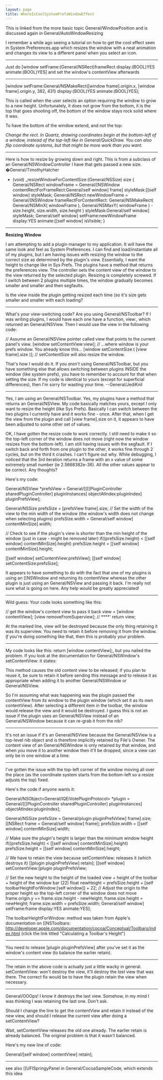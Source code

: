 ```yaml
---
layout: page
title: WhereIsCoolSystemPrefsWindowEffect
---
```




This is linked from the more basic topic General/WindowPosition and is discussed again in General/AutoWindowResizing

I remember a while ago seeing a tutorial on how to get the cool effect seen in System Preferences.app which resizes the window with a neat animation and changes its view to a different panel when you select an icon.

----

Just do     [window setFrame:(General/NSRect)frameRect display:(BOOL)YES animate:(BOOL)YES] and set the window's contentView afterwards

----

    
[window setFrame:General/NSMakeRect([window frame].origin.x, [window frame].origin.y, 382, 431)
	display:(BOOL)YES animate:(BOOL)YES];


This is called when the user selects an option requiring the window to grow to a new height. Unfortunately, it does not grow from the bottom, it is the top that goes shooting off, the bottom of the window stays rock solid where it was.

To have the bottom of the window extend, and not the top:

*Change the rect. In Quartz, drawing coordinates begin at the bottom-left of a window, instead of the top-left like in General/QuickDraw. You can also flip coordinate systems, but that might be more work than you want.*

----

Here is how to resize by growing down and right. This is from a subclass of an General/NSWindowController I have that gets passed a new size. �General/TimothyHatcher

    
- (void) _resizeWindowForContentSize:(General/NSSize) size {
	General/NSRect windowFrame = General/[NSWindow contentRectForFrameRect:General/self window] frame]
		styleMask:[[self window] styleMask;
	General/NSRect newWindowFrame = General/[NSWindow frameRectForContentRect:
		General/NSMakeRect( General/NSMinX( windowFrame ), General/NSMaxY( windowFrame ) - size.height, size.width, size.height )
		styleMask:General/self window] styleMask;
	General/self window] setFrame:newWindowFrame display:YES animate:[[self window] isVisible;
}


----

**Resizing Window**

I am attempting to add a plugin manager to my application. It will have the same look and feel as System Preferences. I can find and load/instantiate all of my plugins, but I am having issues with resizing the window to the correct size as determined by the plugin's view. Essentially, I want the height to change like in Sys Prefs. The plugins have a method that returns the preferences view. The controller sets the content view of the window to the view returned by the selected plugin. Resizing is completely screwed. If I switch between 2 plugins multiple times, the window gradually becomes smaller and smaller and then segfaults.

Is the view inside the plugin getting resized each time (so it's size gets smaller and smaller with each loading?

----

What's your view-switching code? Are you using General/NSToolbar? If I was writing plugins, I would have each one have a function,     view:, which returned an General/NSView. Then I would use the view in the following code:
    
// Assume an General/NSView pointer called view that points to the current panel's view.
[window setContentView:view]; // ...where window is your prefs window. You already know this...
[window setContentSize:( [view frame].size )]; // setContentSize will also resize the window.

That's how I would do it. If you *aren't* using General/NSToolbar, but you have something else that allows switching between plugins INSIDE the window (like system prefs), you have to remember to account for that when setting the size. If my code is identical to yours (except for superficial differences), then I'm sorry for wasting your time. --General/JediKnil

----

Yes, I am using an General/NSToolbar. Yes, my plugins have a method that returns an General/NSView. My code basically matches yours, except I only want to resize the height (like Sys Prefs). Basically I can switch between the two plugins I currently have and it works fine - once. After that, when I get the view from the plugin and call [view frame].size on it, it appears to have been adjusted to some other set of values.

OK, I have gotten the resize code to work correctly. I still need to make it so the top-left corner of the window does not move (right now the window resizes from the bottom-left). I am still having issues with the segfault. If I switch back and forth from one plugin to the other, it works fine through 2 cycles, but on the third it crashes. I can't figure out why. While debugging, I noticed that the 3rd iteration returns a frame with an x value of some extremely small number (ie 2.5668382e-36). All the other values appear to be correct. Any thoughts?

Here's my code:

    
General/NSView *prefsView = General/[[[[PluginController sharedPluginController] pluginInstances] objectAtIndex:pluginIndex] pluginPrefsView];

General/NSSize prefsSize = [prefsView frame].size;
// Set the width of the view to the min width of the window (the window's width does not change when selecting plugins)
prefsSize.width = General/self window] contentMinSize].width;

// Check to see if the plugin's view is shorter than the min height of the window (just in case - might be removed later)
if((prefsSize.height) < [[self window] contentMinSize].height)
	prefsSize.height = [[self window] contentMinSize].height;

[[self window] setContentView:prefsView];
[[self window] setContentSize:prefsSize];


It appears to have something to do with the fact that one of my plugins is using an [[NSWindow and returning its contentView whereas the other plugin is just using an General/NSView and passing it back. I'm really not sure what is going on here. Any help would be greatly appreciated!

----

Wild guess: Your code looks something like this:
    
// get the window's content view to pass it back
view = [window contentView];
[view removeFromSuperview]; // ****'
return view;

At the marked line,     view will be destroyed because the only thing retaining it was its superview. You need to retain it before removing it from the window. *If* you're doing something like that, then this is probably your problem.

----

My code looks like this: return [window contentView];, but you nailed the problem. If you look at the documentation for General/NSWindow's setContentView: it states:

This method causes the old content view to be released; if you plan to reuse it, be sure to retain it before sending this message and to release it as appropriate when adding it to another General/NSWindow or General/NSView.

So I'm assuming what was happening was the plugin passed the contentView from its window to the plugin window (which set it as its own contentView). After selecting a different item in the toolbar, the window would release the view and it would be destroyed. I guess this is not an issue if the plugin uses an General/NSView instead of an General/NSWindow because it can re-grab it from the nib?

----

It's not an issue if it's an General/NSView because the General/NSView is a top-level nib object and is therefore implicitly retained by File's Owner. The content view of an General/NSWindow is only retained by that window, and when you move it to another window then it'll be dropped, since a view can only be in one window at a time.

----

I've gotten the issue with the top-left corner of the window moving all over the place (as the coordinate system starts from the bottom-left so a resize adjusts the top) fixed.

Here's the code if anyone wants it:

    
General/NSObject<General/IQEiVotePluginProtocol> *plugin = General/[[[PluginController sharedPluginController] pluginInstances] objectAtIndex:pluginIndex];

General/NSSize prefsSize = General/plugin pluginPrefsView] frame].size;
[[NSRect frame = General/self window] frame];
prefsSize.width = [[self window] contentMinSize].width;

// Make sure the plugin's height is larger than the minimum window height
if((prefsSize.height) < [[self window] contentMinSize].height)
	prefsSize.height = [[self window] contentMinSize].height;

// We have to retain the view because setContentView: releases it (which destroys it)
[[plugin pluginPrefsView] retain];
[[self window] setContentView:[plugin pluginPrefsView;

// Set the new height to the height of the loaded view + height of the toolbar + height of the window bar (22)
float newHeight = prefsSize.height + [self toolbarHeightForWindow:[self window]] + 22;
// Adjust the origin to the proper height so the top-left corner of the window does not move
frame.origin.y += frame.size.height - newHeight;
frame.size.height = newHeight;
frame.size.width = prefsSize.width;
General/self window] setFrame:frame display:YES animate:YES];


The toolbarHeightForWindow: method was taken from Apple's documentation on [[NSToolbars: http://developer.apple.com/documentation/cocoa/Conceptual/Toolbars/index.html (click the link titled "Calculating a Toolbar's Height")

----

You need to release [plugin pluginPrefsView] after you've set it as the window's content view (to balance the earlier retain).

----

The retain in the above code is actually just a little wacky in general.     setContentView: won't destroy the view, it'll destroy the *last* view that was there. The correct fix would be to have the plugin retain the view when necessary.

----

General/OOOps! I know it destroys the last view. Somehow, in my mind I was thinking I was retaining the last one. Don't ask.

Should I change the line to get the contentView and retain it instead of the new view, and should I release the current view after doing a setContentView?

Wait, setContentView releases the old one already. The earlier retain is already balanced. The original problem is that it wasn't balanced.

Here's my new line of code:

General/[self window] contentView] retain];

----

see also [[UFISpringyPanel in General/CocoaSampleCode, which extends this idea
